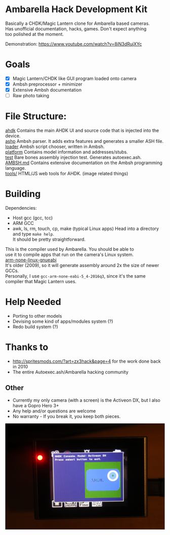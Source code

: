 # Ambarella Hack Development Kit
Basically a CHDK/Magic Lantern clone for Ambarella based cameras.  
Has unofficial documentation, hacks, games. Don't expect anything  
too polished at the moment.

Demonstration: https://www.youtube.com/watch?v=8iN3dRujXYc

# Goals
- [x] Magic Lantern/CHDK like GUI program loaded onto camera
- [x] Ambsh preprocessor + minimizer
- [x] Extensive Ambsh documentation
- [ ] Raw photo taking

# File Structure:
[ahdk](ahdk/) Contains the main AHDK UI and source code that is injected into the device.  
[ashp](ashp/) Ambsh parser. It adds extra features and generates a smaller ASH file.  
[loader](loader/) Ambsh script chooser, written in Ambsh.  
[platform](platform/) Contains model information and addresses/stubs.  
[test](test/) Bare bones assembly injection test. Generates autoexec.ash.  
[AMBSH.md](AMBSH.md) Contains extensive documentation on the Ambsh programming language.  
[tools/](tools/) HTML/JS web tools for AHDK. (image related things)  

# Building
Dependencies:
- Host gcc (gcc, tcc)
- ARM GCC
- awk, ls, rm, touch, cp, make (typical Linux apps)
Head into a directory and type `make help`.  
It should be pretty straightforward.  

This is the compiler used by Ambarella. You should be able to  
use it to compile apps that run on the camera's Linux system.  
[arm-none-linux-gnueabi](https://sourcery.mentor.com/public/gnu_toolchain/arm-none-linux-gnueabi/arm-2011.09-70-arm-none-linux-gnueabi-i686-pc-linux-gnu.tar.bz2)  
It's older (2009), so it will generate assembly around 2x the size of newer GCCs.  
Personally, I use `gcc-arm-none-eabi-5_4-2016q3`, since it's the same compiler that Magic Lantern uses.  

# Help Needed
- Porting to other models
- Devising some kind of apps/modules system (?)
- Redo build system (?)

# Thanks to
- http://spritesmods.com/?art=zx3hack&page=4 for the work done back in 2010
- The entire Autoexec.ash/Ambarella hacking community

## Other
- Currently my only camera (with a screen) is the Activeon DX, but I also have a Gopro Hero 3+  
- Any help and/or questions are welcome  
- No warranty - If you break it, you keep both pieces.

![Screen hacks](screen.jpg)
